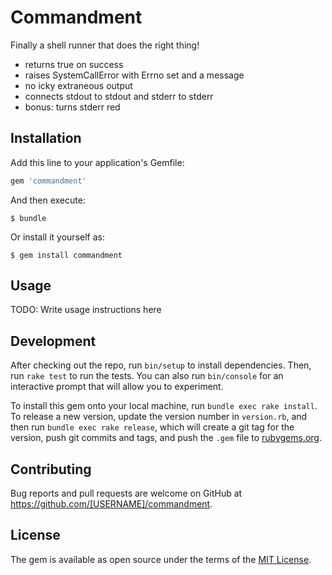# Commandment

Finally a shell runner that does the right thing!

- returns true on success
- raises SystemCallError with Errno set and a message
- no icky extraneous output
- connects stdout to stdout and stderr to stderr
- bonus: turns stderr red

## Installation

Add this line to your application's Gemfile:

```ruby
gem 'commandment'
```

And then execute:

    $ bundle

Or install it yourself as:

    $ gem install commandment

## Usage

TODO: Write usage instructions here

## Development

After checking out the repo, run `bin/setup` to install dependencies. Then, run `rake test` to run the tests. You can also run `bin/console` for an interactive prompt that will allow you to experiment.

To install this gem onto your local machine, run `bundle exec rake install`. To release a new version, update the version number in `version.rb`, and then run `bundle exec rake release`, which will create a git tag for the version, push git commits and tags, and push the `.gem` file to [rubygems.org](https://rubygems.org).

## Contributing

Bug reports and pull requests are welcome on GitHub at https://github.com/[USERNAME]/commandment.


## License

The gem is available as open source under the terms of the [MIT License](http://opensource.org/licenses/MIT).

